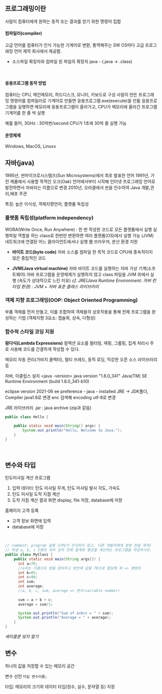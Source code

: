 ## 프로그래밍이란
사람이 컴퓨터에게 원하는 동작 또는 결과를 얻기 위한 명령어 집합
</br>

#### 컴파일러(compiler)  
고급 언어를 컴퓨터가 인식 가능한 기계어로 변환, 통역해주는 SW
OS마다 고급 프로그래밍 언어 제작 회사에서 제공함. 

* 소스파일 확장자와 컴파일 된 파일의 확장자
java - (.java -> .class) 
</br>

#### 응용프로그램 동작 방법
컴퓨터는 CPU, 메인메모리, 하드디스크, 모니터,  키보드로 구성
사람이 만든 프로그래밍 명령어를 컴파일러로 기계어로 만들면 응용프로그램.exe(execute)을 만듦
응용프로그램을 실행하면 메모리에 응용프로그램이 올라가고, CPU가 메모리에 올라간 프로그램 기계어를 한 줄 씩 실행

예를 들어, 3GHz : 30억번/second  CPU가 1초에 30억 줄 실행 가능
</br>

#### 운영체제
Windows, MacOS, Linuxx
</br>

## 자바(java)
1995년, 썬마이크로시스템즈(Sun Microsystems)에서 최초 발표한 언어
1991년, 가전 제품에서 사용할 목적인 오크(Oak) 언어에서부터 시작해 인터넷 프로그래밍 언어로 발전하면서 자바라는 이름으로 변경
2010년, 오라클에서 썬을 인수하여 Java 개발,관리,배포 주관

특징: 높은 이식성, 객체지향언어, 플랫폼 독립성

 ### 플랫폼 독립성(platform independency)
 
WORA(Write Once, Run Anywhere) : 한 번 작성한 코드로 모든 플랫폼에서 실행
실행파일 역할을 하는 class로 한번만 변환하면 여러 플랫폼(OS)에서 실행 가능 (JVM) 
네트워크에 연결된 어느 클라이언트에서나 실행
웹 브라우저, 분산 환경 지원

+ **바이트 코드(byte code)**
자바 소스를 컴파일 한 목적 코드로 CPU에 종속적이지 않은 중립적인 코드

+ **JVM(Java virtual machine)**
자바 바이트 코드를 실행하는 자바 가상 기계(소프트웨어)
자바 프로그램을 운영체제가 실행하지 않고 class 파일을 JVM 위에서 실행 (속도가 상대적으로 느린 이유)
*cf. JRE(Java Runtime Environment: 자바 런타임 환경) : JVM + 자바 표준 클래스 라이브러리*

### 객체 지향 프로그래밍(OOP: Object Oriented Programming)
부품 객체를 먼저 만들고, 이를 조합하여 객체들의 상호작용을 통해 전체 프로그램을 완성하는 기법
(객체지향 3요소: 캡슐화, 상속, 다형성)

### 함수적 스타일 코딩 지원
**람다식(Lambda Expressions)**
컬렉션 요소를 필터링, 매핑, 그룹핑, 집계 처리시 주로 사용해 코드를 간결하게 작성할 수 있다.

메모리 자동 관리(가비지 콜렉터), 멀티 쓰레드, 동적 로딩, 막강한 오픈 소스 라이브러리 등

자바, 이클립스 설치
<java -version>
java version "1.8.0_341"
Java(TM) SE Runtime Environment (build 1.8.0_341-b10)

eclipse version 
2021-06 ee
preference - java - installed JRE -> JDK폴더, Compiler java1.8로 변경
enc 검색해 encoding utf-8로 변경

JRE 라이브러리
.jar : java archive (zip과 같음)
</br>

```java
public class Hello {

	public static void main(String[] args) {
		System.out.println("Hello, Welcome to Java.");
	}
}
```
</br>

## 변수와 타입

탄도미사일 계산 프로그램

1. 입력 데이터: 탄도 미사일 무게, 탄도 미사일 발사 각도, 가속도
2. 탄도 미사일 도착 지점 계산
3. 도착 지점 계산 결과 화면 display, file 저장, database에 저장

홈페이지 고객 등록
- 고객 정보 화면에 입력
- database에 저장
</br>

```java
// comment: program 설명 (CPU가 인식하지 않고, 다른 개발자에게 정보 전달 목적)
// 학생 a, b, c 3명의 국어 성적 전체 합계와 평균을 계산하는 프로그램을 작성하시오.
public class MyClass {
    public static void main(String args[]) {
      int a=70; 
      //a라는 이름으로 방을 잡아주고 방안에 값을 70으로 할당해 줘 => 명령어
      int b=85;
      int c=90;
      int sum;
      int average;
      //a, b, c, sum, average => 변수(variable number)
	
      sum = a + b + c;
      average = sum/3;

      System.out.println("Sum of a+b+c = " + sum);
      System.out.println("Average = " + average);
    }
}
```
*세미콜론 잊지 말기*
</br>

## 변수
하나의 값을 저장할 수 있는 메모리 공간

변수 선언
`타입 변수이름;`

타입: 메모리의 크기와 데이터 타입(정수, 실수, 문자열 등) 지정


